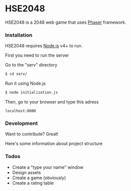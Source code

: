 # HSE2048


HSE2048 is a 2048 web game that uses [Phaser](https://phaser.io) framework.

### Installation

HSE2048 requires [Node.js](https://nodejs.org/) v4+ to run.

First you need to run the server

Go to the "serv" directory
```sh
$ cd serv/
```
Run it using Node.js
```sh
$ node initialization.js
```
Then, go to your browser and type this adress
```
localhost:8000
```



### Development

Want to contribute? Great!

Here's some information about project structure

### Todos

 - Create a "type your name" window
 - Design assets
 - Create a game (obviously)
 - Create a rating table
